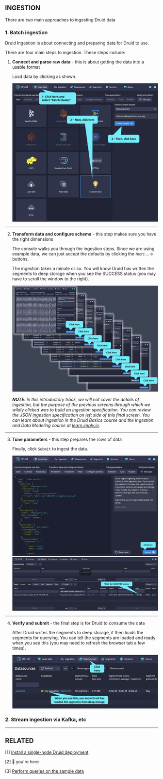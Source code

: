 ## INGESTION

There are two main approaches to ingesting Druid data

### 1. Batch ingestion

Druid Ingestion is about connecting and preparing data for Druid to use.

There are four main steps to ingestion. These steps include:

1. **Connect and parse raw data** - this is about getting the data into a usable format

   Load data by clicking as shown.

   ![step-1](./images/2-ingestion/step-1.png)

<hr/>

2. **Transform data and configure schema** - this step makes sure you have the right dimensions

   The console walks you through the ingestion steps. Since we are using example data, we can just accept the defaults by clicking the `Next`:...-> buttons.

   The ingestion takes a minute or so. You will know Druid has written the segments to deep storage when you see the SUCCESS status (you may have to scroll the window to the right).

   ![step-2](./images/2-ingestion/step-2.png)

   _**NOTE**: In this introductory track, we will not cover the details of ingestion, but the purpose of the previous screens through which we wildly clicked was to build an ingestion specification. You can review the JSON ingestion specification on left side of this final screen. You can learn about ingestion in the Druid Basics course and the Ingestion and Data Modeling course at [learn.imply.io](https://learn.imply.io/)._

<hr/>

3. **Tune parameters** - this step prepares the rows of data

   Finally, click `Submit` to ingest the data.

   ![step-3.1](./images/2-ingestion/step-3.1.png)
   ![step-3.2](./images/2-ingestion/step-3.2.png)

<hr/>

4. **Verify and submit** - the final step is for Druid to consume the data

   After Druid writes the segments to deep storage, it then loads the segments for querying. You can tell the segments are loaded and ready when you see this (you may need to refresh the browser tab a few times).

   ![step-4](./images/2-ingestion/step-4.png)

### 2. Stream ingestion via Kafka, etc

<hr/>

## RELATED

[1] [Install a single-node Druid deployment](1-installation.md)

[2] 📍 you're here

[3] [Perform queries on the sample data](3-querying.md)
